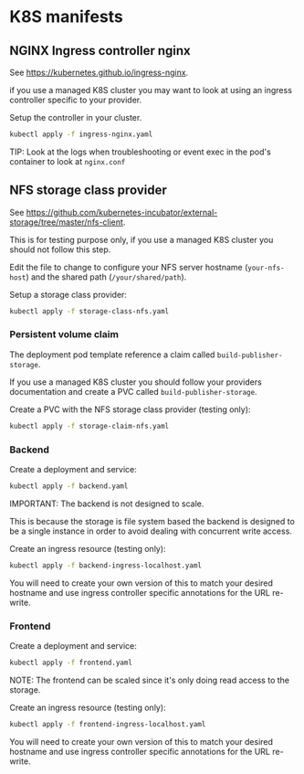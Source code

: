 # K8S manifests

## NGINX Ingress controller nginx

See https://kubernetes.github.io/ingress-nginx.

if you use a managed K8S cluster you may want to look at using an ingress
 controller specific to your provider.

Setup the controller in your cluster.
```bash
kubectl apply -f ingress-nginx.yaml
```

TIP: Look at the logs when troubleshooting or event exec in the pod's container
to look at `nginx.conf`

## NFS storage class provider

See https://github.com/kubernetes-incubator/external-storage/tree/master/nfs-client.

This is for testing purpose only, if you use a managed K8S cluster you should
 not follow this step.

Edit the file to change to configure your NFS server hostname (`your-nfs-host`)
 and the shared path (`/your/shared/path`).

Setup a storage class provider:
```bash
kubectl apply -f storage-class-nfs.yaml
```

### Persistent volume claim

The deployment pod template reference a claim called `build-publisher-storage`.

If you use a managed K8S cluster you should follow your providers documentation
 and create a PVC called `build-publisher-storage`.

Create a PVC with the NFS storage class provider (testing only):
```bash
kubectl apply -f storage-claim-nfs.yaml
```

### Backend

Create a deployment and service:
```bash
kubectl apply -f backend.yaml
```

IMPORTANT: The backend is not designed to scale.

This is because the storage is file system based the backend is designed to be
 a single instance in order to avoid dealing with concurrent write access.

Create an ingress resource (testing only):
```bash
kubectl apply -f backend-ingress-localhost.yaml
```

You will need to create your own version of this to match your desired hostname
 and use ingress controller specific annotations for the URL re-write.

### Frontend

Create a deployment and service:
```bash
kubectl apply -f frontend.yaml
```

NOTE: The frontend can be scaled since it's only doing read access to the storage.

Create an ingress resource (testing only):
```bash
kubectl apply -f frontend-ingress-localhost.yaml
```

You will need to create your own version of this to match your desired hostname
 and use ingress controller specific annotations for the URL re-write.